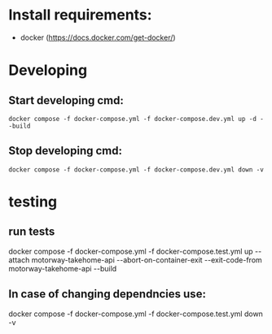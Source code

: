 # Install requirements:
 - docker (https://docs.docker.com/get-docker/)

# Developing

## Start developing cmd:
`docker compose -f docker-compose.yml -f docker-compose.dev.yml up -d --build`

## Stop developing cmd:
`docker compose -f docker-compose.yml -f docker-compose.dev.yml down -v`

# testing

## run tests
docker compose -f docker-compose.yml -f docker-compose.test.yml up --attach motorway-takehome-api --abort-on-container-exit --exit-code-from motorway-takehome-api --build


## In case of changing dependncies use:
docker compose -f docker-compose.yml -f docker-compose.test.yml down -v